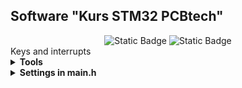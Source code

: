 <h2>Software "Kurs STM32 PCBtech"</h2>

<div id="badges" align="center">
    <img alt="Static Badge" src="https://img.shields.io/badge/Lesson%20-4%20-violet">
    <img alt="Static Badge" src="https://img.shields.io/badge/CPU%20-STM32F407VET6%20-blue">
</div>		
Keys and interrupts
<details><summary><b>Tools</b></summary>
<div>IDE: Segger Embedded Studio</div>
<div>Programmer: JLINK</div>
</details>

<details><summary><b>Settings in main.h</b></summary>

</details>